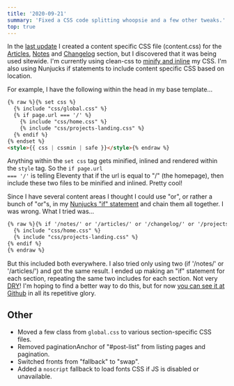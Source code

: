 ```yaml
---
title: '2020-09-21'
summary: 'Fixed a CSS code splitting whoopsie and a few other tweaks.'
top: true
---
```


In the [last update](/changelog/2020-09-20/) I created a content specific CSS file (content.css) for the [Articles](/articles/), [Notes](/notes/) and [Changelog](/changelog/) section, but I discovered that it was being used sitewide. I'm currently using clean-css to [minify and inline](https://www.11ty.dev/docs/quicktips/inline-css/) my CSS. I'm also using Nunjucks if statements to include content specific CSS based on location.

For example, I have the following within the head in my base template...
```md
{% raw %}{% set css %}
  {% include "css/global.css" %}
  {% if page.url === '/' %}
    {% include "css/home.css" %}
    {% include "css/projects-landing.css" %}
  {% endif %}
{% endset %}
<style>{{ css | cssmin | safe }}</style>{% endraw %}
```

Anything within the <code>set css</code> tag gets minified, inlined and rendered within the <code>style</code> tag. So the <code>if page.url === '/'</code> is telling Eleventy that if the url is equal to "/" (the homepage), then include these two files to be minified and inlined. Pretty cool!

Since I have several content areas I thought I could use "or", or rather a bunch of "or"s, in my [Nunjucks "if" statement](https://mozilla.github.io/nunjucks/templating.html#if) and chain them all together. I was wrong. What I tried was...

```md
{% raw %}{% if '/notes/' or '/articles/' or '/changelog/' or '/projects/' in page.url %}
  {% include "css/home.css" %}
  {% include "css/projects-landing.css" %}
{% endif %}
{% endraw %}
```

But this included both everywhere. I also tried only using two (if '/notes/' or '/articles/') and got the same result. I ended up making an "if" statement for each section, repeating the same two includes for each section. Not very [DRY](link)! I'm hoping to find a better way to do this, but for now [you can see it at Github](https://github.com/superterrific/dana-byerly/blob/master/src/_includes/layouts/base.html) in all its repetitive glory.


## Other
* Moved a few class from <code>global.css</code> to various section-specific CSS files.
* Removed paginationAnchor of "#post-list" from listing pages and pagination.
* Switched fronts from "fallback" to "swap".
* Added a <code>noscript</code> fallback to load fonts CSS if JS is disabled or unavailable.
